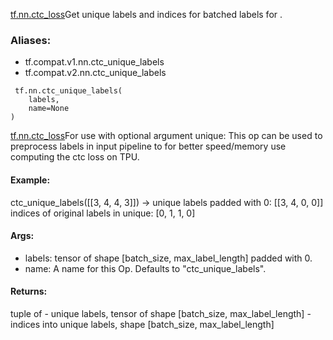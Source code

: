 [tf.nn.ctc_loss](https://tensorflow.google.cn/api_docs/python/tf/nn/ctc_loss)Get unique labels and indices for batched labels for .

### Aliases:
- tf.compat.v1.nn.ctc_unique_labels
- tf.compat.v2.nn.ctc_unique_labels

```
 tf.nn.ctc_unique_labels(
    labels,
    name=None
)
```
[tf.nn.ctc_loss](https://tensorflow.google.cn/api_docs/python/tf/nn/ctc_loss)For use with  optional argument unique: This op can be used to preprocess labels in input pipeline to for better speed/memory use computing the ctc loss on TPU.

#### Example:
ctc_unique_labels([[3, 4, 4, 3]]) -> unique labels padded with 0: [[3, 4, 0, 0]] indices of original labels in unique: [0, 1, 1, 0]
#### Args:
- labels: tensor of shape [batch_size, max_label_length] padded with 0.
- name: A name for this Op. Defaults to "ctc_unique_labels".
#### Returns:
tuple of - unique labels, tensor of shape [batch_size, max_label_length] - indices into unique labels, shape [batch_size, max_label_length]
